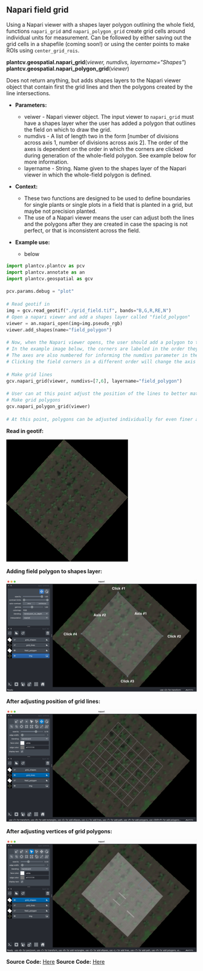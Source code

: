 ## Napari field grid

Using a Napari viewer with a shapes layer polygon outlining the whole field, functions `napari_grid` and `napari_polygon_grid` create grid cells around individual units for measurement. Can be followed by either saving out the grid cells in a shapefile (coming soon!) or using the center points to make ROIs using `center_grid_rois`. 

**plantcv.geospatial.napari_grid**(*viewer, numdivs, layername="Shapes"*)
**plantcv.geospatial.napari_polygon_grid**(*viewer*)

Does not return anything, but adds shapes layers to the Napari viewer object that contain first the grid lines and then the polygons created by the line intersections.

- **Parameters:**
    - veiwer - Napari viewer object. The input viewer to `napari_grid` must have a shapes layer wher the user has added a  polygon that outlines the field on which to draw the grid.
    - numdivs - A list of length two in the form [number of divisions across axis 1, number of divisions across axis 2]. The order of the axes is dependent on the order in which the corners are clicked during generation of the whole-field polygon. See example below for more information.
    - layername - String. Name given to the shapes layer of the Napari viewer in which the whole-field polygon is defined. 

- **Context:**
    - These two functions are designed to be used to define boundaries for single plants or single plots in a field that is planted in a grid, but maybe not precision planted. 
    - The use of a Napari viewer means the user can adjust both the lines and the polygons after they are created in case the spacing is not perfect, or that is inconsistent across the field.

- **Example use:**
    - below

```python
import plantcv.plantcv as pcv
import plantcv.annotate as an
import plantcv.geospatial as gcv

pcv.params.debug = "plot"

# Read geotif in
img = gcv.read_geotif("./grid_field.tif", bands="B,G,R,RE,N")
# Open a napari viewer and add a shapes layer called "field_polygon"
viewer = an.napari_open(img=img.pseudo_rgb)
viewer.add_shapes(name="field_polygon")

# Now, when the Napari viewer opens, the user should add a polygon to the shapes layer around the field.
# In the example image below, the corners are labeled in the order they were clicked.
# The axes are also numbered for informing the numdivs parameter in the next step.
# Clicking the field corners in a different order will change the axis direction.

# Make grid lines
gcv.napari_grid(viewer, numdivs=[7,6], layername="field_polygon")

# User can at this point adjust the position of the lines to better match any planting irregularities.
# Make grid polygons
gcv.napari_polygon_grid(viewer)

# At this point, polygons can be adjusted individually for even finer adjustment


```

**Read in geotif:**

![Screenshot](documentation_images/grid_field.png)

**Adding field polygon to shapes layer:**

![Screenshot](documentation_images/field_polygon.png)

**After adjusting position of grid lines:**

![Screenshot](documentation_images/grid_lines.png)

**After adjusting vertices of grid polygons:**

![Screenshot](documentation_images/grid_polygons.png)

**Source Code:** [Here](https://github.com/danforthcenter/plantcv-geospatial/blob/main/plantcv/geospatial/napari_grid.py)
**Source Code:** [Here](https://github.com/danforthcenter/plantcv-geospatial/blob/main/plantcv/geospatial/napari_polygon_grid.py)
